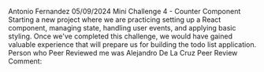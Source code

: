 Antonio Fernandez
05/09/2024
Mini Challenge 4 - Counter Component
Starting a new project where we are practicing setting up a React component, managing state, handling user events, and applying basic styling. Once we've completed this challenge, we would have gained valuable experience that will prepare us for building the todo list application.
Person who Peer Reviewed me was Alejandro De La Cruz
Peer Review Comment: 
